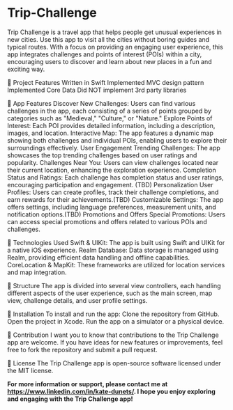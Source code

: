 # Trip-Challenge
Trip Challenge is a travel app that helps people get unusual experiences in new cities. Use this app to visit all the cities without boring guides and typical routes. With a focus on providing an engaging user experience, this app integrates challenges and points of interest (POIs) within a city, encouraging users to discover and learn about new places in a fun and exciting way.


🔸 Project Features
Written in Swift
Implemented MVC design pattern
Implemented Core Data
Did NOT implement 3rd party libraries

🔹 App Features
Discover New Challenges: Users can find various challenges in the app, each consisting of a series of points grouped by categories such as "Medieval," "Culture," or "Nature."
Explore Points of Interest: Each POI provides detailed information, including a description, images, and location.
Interactive Map: The app features a dynamic map showing both challenges and individual POIs, enabling users to explore their surroundings effectively.
User Engagement
Trending Challenges: The app showcases the top trending challenges based on user ratings and popularity.
Challenges Near You: Users can view challenges located near their current location, enhancing the exploration experience.
Completion Status and Ratings: Each challenge has completion status and user ratings, encouraging participation and engagement. (TBD)
Personalization
User Profiles: Users can create profiles, track their challenge completions, and earn rewards for their achievements.(TBD)
Customizable Settings: The app offers settings, including language preferences, measurement units, and notification options.(TBD)
Promotions and Offers
Special Promotions: Users can access special promotions and offers related to various POIs and challenges.

🔸 Technologies Used
Swift & UIKit: The app is built using Swift and UIKit for a native iOS experience.
Realm Database: Data storage is managed using Realm, providing efficient data handling and offline capabilities.
CoreLocation & MapKit: These frameworks are utilized for location services and map integration.

🔹 Structure
The app is divided into several view controllers, each handling different aspects of the user experience, such as the main screen, map view, challenge details, and user profile settings.

🔸 Installation
To install and run the app:
Clone the repository from GitHub.
Open the project in Xcode.
Run the app on a simulator or a physical device.

🔹 Contribution
I want you to know that contributions to the Trip Challenge app are welcome. If you have ideas for new features or improvements, feel free to fork the repository and submit a pull request.

🔸 License
The Trip Challenge app is open-source software licensed under the MIT license.

**For more information or support, please contact me at https://www.linkedin.com/in/kate-dunets/. I hope you enjoy exploring and engaging with the Trip Challenge app!**
